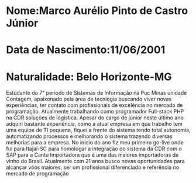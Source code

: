 # Nome:Marco Aurélio Pinto de Castro Júnior
# Data de Nascimento:11/06/2001
# Naturalidade: Belo Horizonte-MG

Estudante do 7° período de Sistemas de Informação na Puc Minas unidade Contagem, apaixonado pela área de tecnlogia buscando viver novas experiências, ter contato com profissionais de excelência no mercado de programação. Atualmente trabalhando como programador Full-stack PHP na CDR soluções de logística. Apesar do cargo de júnior neste último ano adquiri bastante experiência, como a atual empresa em que trabalho tem uma equipe de TI pequena, fiquei a frente do sistema tendo total autonomia, automatizando processos e melhorando o sistema trazendo diversas melhorias para a empresa. No ínicio do ano fiz meu primeiro go-live onde fui para Itajaí-SC para homologar a integração do sistema da CDR com o SAP para a Cantu Importadora que é uma das maiores importadoras de vinho do Brasil. Atualmente com 21 anos busco novas oportunidades para alcançar vôos maiores,  ser um profissional diferenciado e referência no mercado de programação

 
